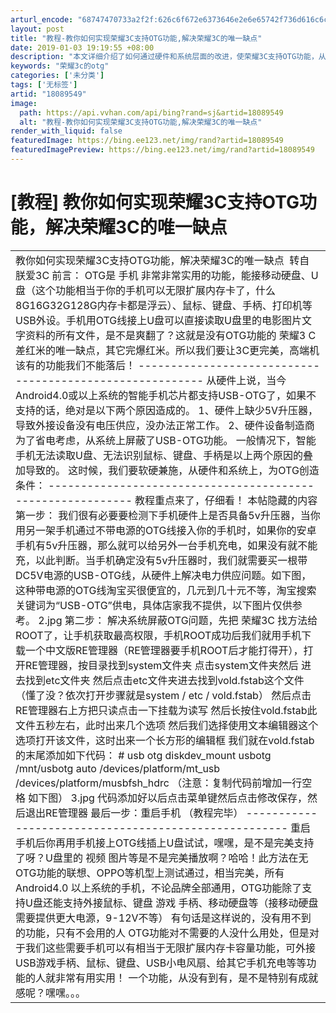 ```yaml
---
arturl_encode: "68747470733a2f2f:626c6f672e6373646e2e6e65742f736d616c6c5f726963655f:2f61727469636c652f64657461696c732f3138303839353439"
layout: post
title: "教程-教你如何实现荣耀3C支持OTG功能,解决荣耀3C的唯一缺点"
date: 2019-01-03 19:19:55 +08:00
description: "本文详细介绍了如何通过硬件和系统层面的改进，使荣耀3C支持OTG功能，从而增强手机的扩展性和兼容性。"
keywords: "荣耀3c的otg"
categories: ['未分类']
tags: ['无标签']
artid: "18089549"
image:
  path: https://api.vvhan.com/api/bing?rand=sj&artid=18089549
  alt: "教程-教你如何实现荣耀3C支持OTG功能,解决荣耀3C的唯一缺点"
render_with_liquid: false
featuredImage: https://bing.ee123.net/img/rand?artid=18089549
featuredImagePreview: https://bing.ee123.net/img/rand?artid=18089549
---
```


# [教程] 教你如何实现荣耀3C支持OTG功能，解决荣耀3C的唯一缺点

|  |
| --- |
| 教你如何实现荣耀3C支持OTG功能，解决荣耀3C的唯一缺点  转自 朕爱3C         前言：     OTG是 手机 非常非常实用的功能，能接移动硬盘、U盘（这个功能相当于你的手机可以无限扩展内存卡了，什么8G16G32G128G内存卡都是浮云）、鼠标、键盘、手柄、打印机等USB外设。手机用OTG线接上U盘可以直接读取U盘里的电影图片文字资料的所有文件，是不是爽翻了？这就是没有OTG功能的 荣耀3 C差红米的唯一缺点，其它完爆红米。所以我们要让3C更完美，高端机该有的功能我们不能落后！       ---------------------------------------------------------     从硬件上说，当今Android4.0或以上系统的智能手机芯片都支持USB-OTG了，如果不支持的话，绝对是以下两个原因造成的。       1、硬件上缺少5V升压器，导致外接设备没有电压供应，没办法正常工作。     2、硬件设备制造商为了省电考虑，从系统上屏蔽了USB-OTG功能。     一般情况下，智能手机无法读取U盘、无法识别鼠标、键盘、手柄是以上两个原因的叠加导致的。     这时候，我们要软硬兼施，从硬件和系统上，为OTG创造条件：     -----------------------------------------------------------     教程重点来了，仔细看！     本帖隐藏的内容      第一步：     我们很有必要要检测下手机硬件上是否具备5v升压器，当你用另一架手机通过不带电源的OTG线接入你的手机时，如果你的安卓手机有5v升压器，那么就可以给另外一台手机充电，如果没有就不能充，以此判断。当手机确定没有5v升压器时，我们就需要买一根带DC5V电源的USB-OTG线，从硬件上解决电力供应问题。如下图，这种带电源的OTG线淘宝买很便宜的，几元到几十元不等，淘宝搜索关键词为“USB-OTG”供电，具体店家我不提供，以下图片仅供参考。       2.jpg       第二步：     解决系统屏蔽OTG问题，先把 荣耀3C 找方法给ROOT了，让手机获取最高权限，手机ROOT成功后我们就用手机下载一个中文版RE管理器（RE管理器要手机ROOT后才能打得开），打开RE管理器，按目录找到system文件夹 点击system文件夹然后 进去找到etc文件夹 然后点击etc文件夹进去找到vold.fstab这个文件（懂了没？依次打开步骤就是system / etc / vold.fstab） 然后点击RE管理器右上方把只读点击一下挂载为读写 然后长按住vold.fstab此文件五秒左右，此时出来几个选项 然后我们选择使用文本编辑器这个选项打开该文件，这时出来一个长方形的编辑框 我们就在vold.fstab的末尾添加如下代码：           # usb otg diskdev_mount usbotg /mnt/usbotg auto /devices/platform/mt_usb /devices/platform/musbfsh_hdrc       （注意：复制代码前增加一行空格 如下图）       3.jpg       代码添加好以后点击菜单键然后点击修改保存，然后退出RE管理器       最后一步：重启手机 （教程完毕）     -----------------------------------------------------     重启手机后你再用手机接上OTG线插上U盘试试，嘿嘿，是不是完美支持了呀？U盘里的 视频 图片等是不是完美播放啊？哈哈！此方法在无OTG功能的联想、OPPO等机型上测试通过，相当完美，所有Android4.0     以上系统的手机，不论品牌全部通用，OTG功能除了支持U盘还能支持外接鼠标、键盘 游戏 手柄、移动硬盘等（接移动硬盘需要提供更大电源，9-12V不等）       有句话是这样说的，没有用不到的功能，只有不会用的人       OTG功能对不需要的人没什么用处，但是对于我们这些需要手机可以有相当于无限扩展内存卡容量功能，可外接USB游戏手柄、鼠标、键盘、USB小电风扇、给其它手机充电等等功能的人就非常有用实用！       一个功能，从没有到有，是不是特别有成就感呢？嘿嘿。。。 |